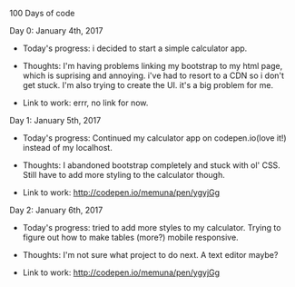 100 Days of code

Day 0: January 4th, 2017

- Today's progress: i decided to start a simple calculator app.

- Thoughts: I'm having problems linking my bootstrap to my html page, which is suprising and annoying. i've had to resort to a CDN so i don't get stuck. I'm also trying to create the UI. it's a big problem for me.

- Link to work: errr, no link for now.

Day 1: January 5th, 2017

- Today's progress: Continued my calculator app on codepen.io(love it!) instead of my localhost.

- Thoughts: I abandoned bootstrap completely and stuck with ol' CSS. Still have to add more styling to the calculator though.

- Link to work: http://codepen.io/memuna/pen/ygyjGg

Day 2: January 6th, 2017

- Today's progress: tried to add more styles to my calculator. Trying to figure out how to make tables (more?) mobile responsive.

- Thoughts: I'm not sure what project to do next. A text editor maybe?

- Link to work: http://codepen.io/memuna/pen/ygyjGg

<!-- # 100 Days Of Code - Log

### Day 0: February 30, 2016 (Example 1)
##### (delete me or comment me out)

**Today's Progress**: Fixed CSS, worked on canvas functionality for the app.

**Thoughts:** I really struggled with CSS, but, overall, I feel like I am slowly getting better at it. Canvas is still new for me, but I managed to figure out some basic functionality.

**Link to work:** [Calculator App](http://www.example.com)

### Day 0: February 30, 2016 (Example 2)
##### (delete me or comment me out)

**Today's Progress**: Fixed CSS, worked on canvas functionality for the app.

**Thoughts**: I really struggled with CSS, but, overall, I feel like I am slowly getting better at it. Canvas is still new for me, but I managed to figure out some basic functionality.

**Link(s) to work**: [Calculator App](http://www.example.com)


### Day 1: June 27, Monday

**Today's Progress**: I've gone through many exercises on FreeCodeCamp.

**Thoughts** I've recently started coding, and it's a great feeling when I finally solve an algorithm challenge after a lot of attempts and hours spent.

**Link(s) to work**
1. [Find the Longest Word in a String](https://www.freecodecamp.com/challenges/find-the-longest-word-in-a-string)
2. [Title Case a Sentence](https://www.freecodecamp.com/challenges/title-case-a-sentence) -->
